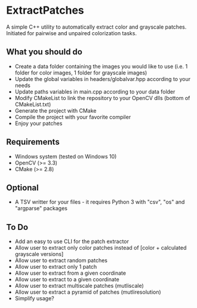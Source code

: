 # ExtractPatches
A simple C++ utility to automatically extract color and grayscale patches. Initiated for pairwise and unpaired colorization tasks.

## What you should do
- Create a data folder containing the images you would like to use (i.e. 1 folder for color images, 1 folder for grayscale images)
- Update the global variables in headers/globalvar.hpp according to your needs
- Update paths variables in main.cpp according to your data folder
- Modify CMakeList to link the repository to your OpenCV dlls (bottom of CMakeList.txt)
- Generate the project with CMake
- Compile the project with your favorite compiler
- Enjoy your patches

## Requirements
- Windows system (tested on Windows 10)
- OpenCV (>= 3.3)
- CMake (>= 2.8)

## Optional
 - A TSV writter for your files - it requires Python 3 with "csv", "os" and "argparse" packages

## To Do
- Add an easy to use CLI for the patch extractor
- Allow user to extract only color patches instead of [color + calculated grayscale versions]
- Allow user to extract random patches
- Allow user to extract only 1 patch
- Allow user to extract from a given coordinate
- Allow user to extract to a given coordinate
- Allow user to extract multiscale patches (mutliscale)
- Allow user to extract a pyramid of patches (mutliresolution)
- Simplify usage?
